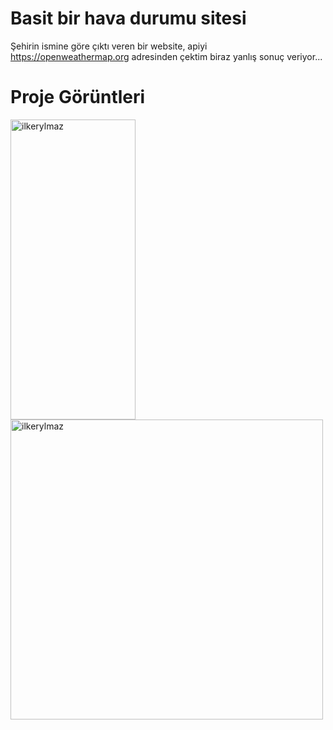 # Basit bir hava durumu sitesi

Şehirin ismine göre çıktı veren bir website, apiyi https://openweathermap.org adresinden çektim biraz yanlış sonuç veriyor...

# Proje Görüntleri
  <div alling = center>
    <img height="480em" width="200em" src="https://github.com/user-attachments/assets/93a61b56-8d99-4e91-96fc-b5b2ab757fc8" alt=ilkerylmaz />
    <img height="480em" width="500em" src="https://github.com/user-attachments/assets/bbac8242-70ad-4aa2-b777-f989a4e9ecd8" alt=ilkerylmaz />
  </div>
